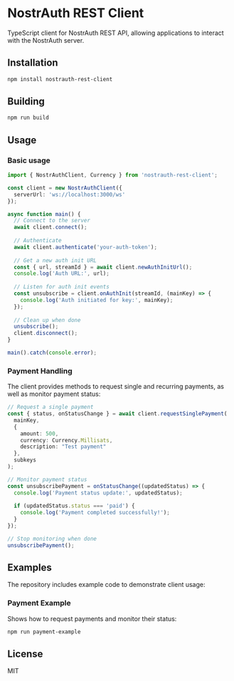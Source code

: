 # NostrAuth REST Client

TypeScript client for NostrAuth REST API, allowing applications to interact with the NostrAuth server.

## Installation

```bash
npm install nostrauth-rest-client
```

## Building

```bash
npm run build
```

## Usage

### Basic usage

```typescript
import { NostrAuthClient, Currency } from 'nostrauth-rest-client';

const client = new NostrAuthClient({
  serverUrl: 'ws://localhost:3000/ws'
});

async function main() {
  // Connect to the server
  await client.connect();
  
  // Authenticate
  await client.authenticate('your-auth-token');
  
  // Get a new auth init URL
  const { url, streamId } = await client.newAuthInitUrl();
  console.log('Auth URL:', url);
  
  // Listen for auth init events
  const unsubscribe = client.onAuthInit(streamId, (mainKey) => {
    console.log('Auth initiated for key:', mainKey);
  });
  
  // Clean up when done
  unsubscribe();
  client.disconnect();
}

main().catch(console.error);
```

### Payment Handling

The client provides methods to request single and recurring payments, as well as monitor payment status:

```typescript
// Request a single payment
const { status, onStatusChange } = await client.requestSinglePayment(
  mainKey,
  {
    amount: 500,
    currency: Currency.Millisats,
    description: "Test payment"
  },
  subkeys
);

// Monitor payment status
const unsubscribePayment = onStatusChange((updatedStatus) => {
  console.log('Payment status update:', updatedStatus);
  
  if (updatedStatus.status === 'paid') {
    console.log('Payment completed successfully!');
  }
});

// Stop monitoring when done
unsubscribePayment();
```

## Examples

The repository includes example code to demonstrate client usage:

### Payment Example

Shows how to request payments and monitor their status:

```bash
npm run payment-example
```

## License

MIT 